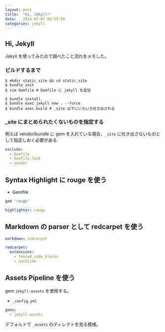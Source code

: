 ```yaml
---
layout: post
title:  "Hi, Jekyll!"
date:   2014-07-07 00:55:50
categories: jekyll
---
```


## Hi, Jekyll

Jekyll を使ってみたので調べたこと流れをメモした。

### ビルドするまで

```
$ mkdir static_site && cd static_site
$ bundle init
$ vim Gemfile # Gemfile に jekyll を追加

$ bundle install
$ bundle exec jekyll new . --force
$ bundle exec build # _site 以下にいろいろ吐き出される
```

### _site にまとめられたくないものを指定する

例えば vendor/bundle に gem を入れている場合、`_site` に吐き出さないものとして指定しおく必要がある

```yaml
exclude:
  - Gemfile
  - Gemfile.lock
  - vendor
```

## Syntax Highlight に rouge を使う

- Gemfile

```ruby
gem 'rouge'
```

```yaml
highlighter: rouge
```

## Markdown の parser として redcarpet を使う

```yaml
markdown: redcarpet

redcarpet:
  extensions:
    - fenced_code_blocks
    - autolink
```

## Assets Pipeline を使う

gem `jekyll-assets` を使用する。

- `_config.yml`

```yaml
gems:
  - jekyll-assets
```

デフォルトで `_assets` のディレクトを見る模様。
